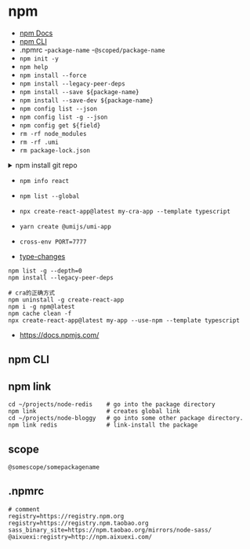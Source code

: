 # npm

- [npm Docs](https://docs.npmjs.com/)
- [npm CLI](https://docs.npmjs.com/cli/)
- .npmrc
-`package-name`
-`@scoped/package-name`
- `npm init -y`
- `npm help`
- `npm install --force`
- `npm install --legacy-peer-deps`
- `npm install --save ${package-name}`
- `npm install --save-dev ${package-name}`
- `npm config list --json`
- `npm config list -g --json`
- `npm config get ${field}`
- `rm -rf node_modules`
- `rm -rf .umi`
- `rm package-lock.json`


<details>
    <summary>
        npm install git repo
    </summary>

```
npm install git+https://github.tesla.cn/haixhu/stencil-starter-git-package.git#master
```

</details>

- `npm info react`
- `npm list --global`
- `npx create-react-app@latest my-cra-app --template typescript`
- `yarn create @umijs/umi-app`

- `cross-env PORT=7777`
- [type-changes](https://github.com/type-challenges/type-challenges)

```shell
npm list -g --depth=0
npm install --legacy-peer-deps

# cra的正确方式
npm uninstall -g create-react-app
npm i -g npm@latest
npm cache clean -f
npx create-react-app@latest my-app --use-npm --template typescript
```

- https://docs.npmjs.com/

## npm CLI

## npm link

```shell
cd ~/projects/node-redis    # go into the package directory
npm link                    # creates global link
cd ~/projects/node-bloggy   # go into some other package directory.
npm link redis              # link-install the package
```

## scope
```
@somescope/somepackagename
```

## .npmrc
```
# comment
registry=https://registry.npm.org
registry=https://registry.npm.taobao.org
sass_binary_site=https://npm.taobao.org/mirrors/node-sass/
@aixuexi:registry=http://npm.aixuexi.com/
```
